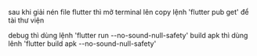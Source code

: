 sau khi giải nén file flutter thì mở terminal lên
copy lệnh 'flutter pub get' để tài thư viện

debug thì dùng lệnh 'flutter run --no-sound-null-safety'
build apk thì dùng lênh 'flutter build apk --no-sound-null-safety'
